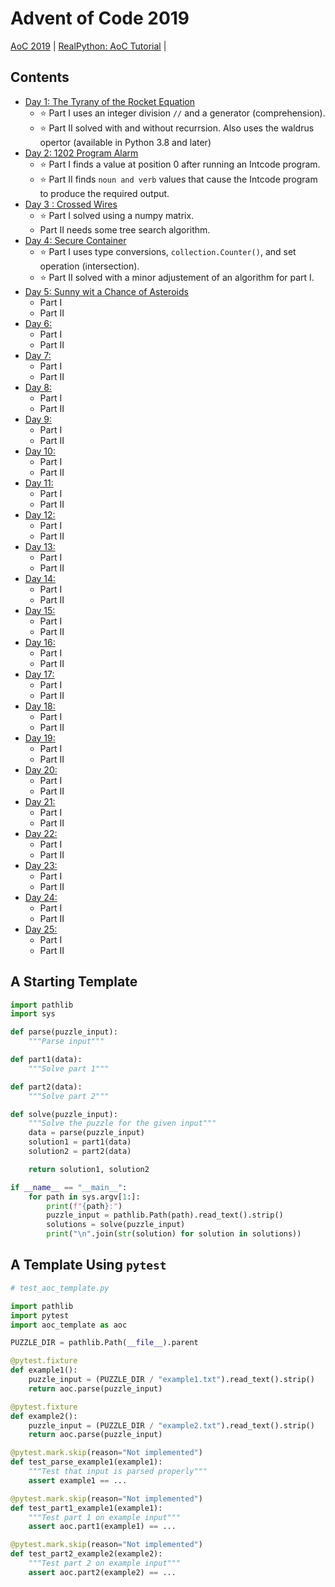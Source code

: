 # Advent of Code 2019
[AoC 2019](https://adventofcode.com/2019) | [RealPython: AoC Tutorial](https://realpython.com/python-advent-of-code/#practicing-advent-of-code-day-1-2019) |

## Contents
- [Day 1: The Tyrany of the Rocket Equation](01_the_tyrany_of_the_rocket_equation)
	- ⭐ Part I uses an integer division `//` and a generator (comprehension).
	- ⭐ Part II solved with and without recurrsion. Also uses the waldrus opertor (available in Python 3.8 and later)
- [Day 2: 1202 Program Alarm](02_1202_program_alarm)
	- ⭐ Part I finds a value at position 0 after running an Intcode program.
	- ⭐ Part II finds `noun and verb` values that cause the Intcode program to produce the required output.
- [Day 3 : Crossed Wires](03_crossed_wires/aoc201903.ipynb)
    - ⭐ Part I solved using a numpy matrix.
    - Part II needs some tree search algorithm.
- [Day 4: Secure Container](04_secure_container/aoc201904.ipynb)
	- ⭐ Part I uses type conversions, `collection.Counter()`, and set operation (intersection).
	- ⭐ Part II solved with a minor adjustement of an algorithm for part I.
- [Day 5: Sunny wit a Chance of Asteroids](05_sunny_asteroids//oac201905.ipynb)
	- Part I
	- Part II
- [Day 6: ]()
	- Part I
	- Part II
- [Day 7: ]()
	- Part I
	- Part II
- [Day 8: ]()
	- Part I
	- Part II
- [Day 9: ]()
	- Part I
	- Part II
- [Day 10: ]()
	- Part I
	- Part II
- [Day 11: ]()
	- Part I
	- Part II
- [Day 12: ]()
	- Part I
	- Part II
- [Day 13: ]()
	- Part I
	- Part II
- [Day 14: ]()
	- Part I
	- Part II
- [Day 15: ]()
	- Part I
	- Part II
- [Day 16: ]()
	- Part I
	- Part II
- [Day 17: ]()
	- Part I
	- Part II
- [Day 18: ]()
	- Part I
	- Part II
- [Day 19: ]()
	- Part I
	- Part II
- [Day 20: ]()
	- Part I
	- Part II
- [Day 21: ]()
	- Part I
	- Part II
- [Day 22: ]()
	- Part I
	- Part II
- [Day 23: ]()
	- Part I
	- Part II
- [Day 24: ]()
	- Part I
	- Part II
- [Day 25: ]()
	- Part I
	- Part II


## A Starting Template
```python
import pathlib
import sys

def parse(puzzle_input):
    """Parse input"""

def part1(data):
    """Solve part 1"""

def part2(data):
    """Solve part 2"""

def solve(puzzle_input):
    """Solve the puzzle for the given input"""
    data = parse(puzzle_input)
    solution1 = part1(data)
    solution2 = part2(data)

    return solution1, solution2

if __name__ == "__main__":
    for path in sys.argv[1:]:
        print(f"{path}:")
        puzzle_input = pathlib.Path(path).read_text().strip()
        solutions = solve(puzzle_input)
        print("\n".join(str(solution) for solution in solutions))
```

## A Template Using `pytest`
```python
# test_aoc_template.py

import pathlib
import pytest
import aoc_template as aoc

PUZZLE_DIR = pathlib.Path(__file__).parent

@pytest.fixture
def example1():
    puzzle_input = (PUZZLE_DIR / "example1.txt").read_text().strip()
    return aoc.parse(puzzle_input)

@pytest.fixture
def example2():
    puzzle_input = (PUZZLE_DIR / "example2.txt").read_text().strip()
    return aoc.parse(puzzle_input)

@pytest.mark.skip(reason="Not implemented")
def test_parse_example1(example1):
    """Test that input is parsed properly"""
    assert example1 == ...

@pytest.mark.skip(reason="Not implemented")
def test_part1_example1(example1):
    """Test part 1 on example input"""
    assert aoc.part1(example1) == ...

@pytest.mark.skip(reason="Not implemented")
def test_part2_example2(example2):
    """Test part 2 on example input"""
    assert aoc.part2(example2) == ...
```
